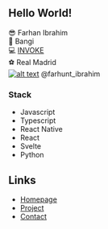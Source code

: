## Hello World!

:sunglasses: Farhan Ibrahim</br>
:round_pushpin: Bangi</br>
:computer: [INVOKE](invokeisdata.com)</br>
:soccer: Real Madrid<br/>
[![alt text][1.2]][1] @farhunt_ibrahim

[1.1]: http://i.imgur.com/tXSoThF.png (twitter icon with padding)
[1.2]: http://i.imgur.com/wWzX9uB.png (twitter icon without padding)
[1]: http://www.twitter.com/farhunt_ibrahim

<!-- Please don't remove this: Grab your social icons from https://github.com/carlsednaoui/gitsocial -->


### Stack

* Javascript
* Typescript
* React Native
* React
* Svelte
* Python


## Links

* [Homepage](https://farhan-ibrahim.github.io/portfolio/)
* [Project](https://farhan-ibrahim.github.io/portfolio/#project)
* [Contact](mailto:farhan5543@gmail.com)



